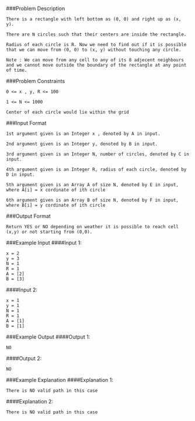 ###Problem Description
```
There is a rectangle with left bottom as (0, 0) and right up as (x, y).

There are N circles such that their centers are inside the rectangle.

Radius of each circle is R. Now we need to find out if it is possible that we can move from (0, 0) to (x, y) without touching any circle.

Note : We can move from any cell to any of its 8 adjecent neighbours and we cannot move outside the boundary of the rectangle at any point of time.
```


###Problem Constraints
```
0 <= x , y, R <= 100

1 <= N <= 1000

Center of each circle would lie within the grid
```


###Input Format
```
1st argument given is an Integer x , denoted by A in input.

2nd argument given is an Integer y, denoted by B in input.

3rd argument given is an Integer N, number of circles, denoted by C in input.

4th argument given is an Integer R, radius of each circle, denoted by D in input.

5th argument given is an Array A of size N, denoted by E in input, where A[i] = x cordinate of ith circle

6th argument given is an Array B of size N, denoted by F in input, where B[i] = y cordinate of ith circle
```


###Output Format
```
Return YES or NO depending on weather it is possible to reach cell (x,y) or not starting from (0,0).
```


###Example Input
####Input 1:

```
x = 2
y = 3
N = 1
R = 1
A = [2]
B = [3]
```
####Input 2:

```
x = 1
y = 1
N = 1
R = 1
A = [1]
B = [1]
```
###Example Output
####Output 1:

```
NO
```
####Output 2:

```
NO
```


###Example Explanation
####Explanation 1:

```
There is NO valid path in this case
```
####Explanation 2:

```
There is NO valid path in this case
```
